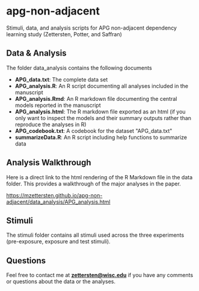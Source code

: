 # apg-non-adjacent
Stimuli, data, and analysis scripts for APG non-adjacent dependency learning study (Zettersten, Potter, and Saffran)

## Data & Analysis

The folder data_analysis contains the following documents

- **APG_data.txt**: The complete data set
- **APG_analysis.R**: An R script documenting all analyses included in the manuscript
- **APG_analysis.Rmd**: An R markdown file documenting the central models reported in the manuscript
- **APG_analysis.html**: The R markdown file exported as an html (if you only want to inspect the models and their summary outputs rather than reproduce the analyses in R)
- **APG_codebook.txt**: A codebook for the dataset "APG_data.txt"
- **summarizeData.R**: An R script including help functions to summarize data

## Analysis Walkthrough

Here is a direct link to the html rendering of the R Markdown file in the data folder. This provides a walkthrough of the major analyses in the paper.

https://mzettersten.github.io/apg-non-adjacent/data_analysis/APG_analysis.html

## Stimuli

The stimuli folder contains all stimuli used across the three experiments (pre-exposure, exposure and test stimuli).

## Questions

Feel free to contact me at **zettersten@wisc.edu** if you have any comments or questions about the data or the analyses.

